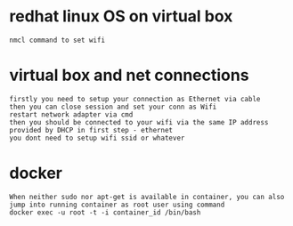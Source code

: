 # redhat linux OS on virtual box
```
nmcl command to set wifi
```

# virtual box and net connections
```
firstly you need to setup your connection as Ethernet via cable
then you can close session and set your conn as Wifi
restart network adapter via cmd
then you should be connected to your wifi via the same IP address provided by DHCP in first step - ethernet
you dont need to setup wifi ssid or whatever

```

# docker
```
When neither sudo nor apt-get is available in container, you can also jump into running container as root user using command
docker exec -u root -t -i container_id /bin/bash


```
